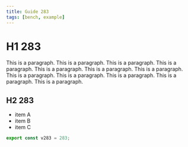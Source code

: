 ```yaml
---
title: Guide 283
tags: [bench, example]
---
```


# H1 283

This is a paragraph. This is a paragraph. This is a paragraph. This is a paragraph. This is a paragraph. This is a paragraph. This is a paragraph. This is a paragraph. This is a paragraph. This is a paragraph. This is a paragraph. This is a paragraph. 

## H2 283

- item A
- item B
- item C

```ts
export const v283 = 283;
```